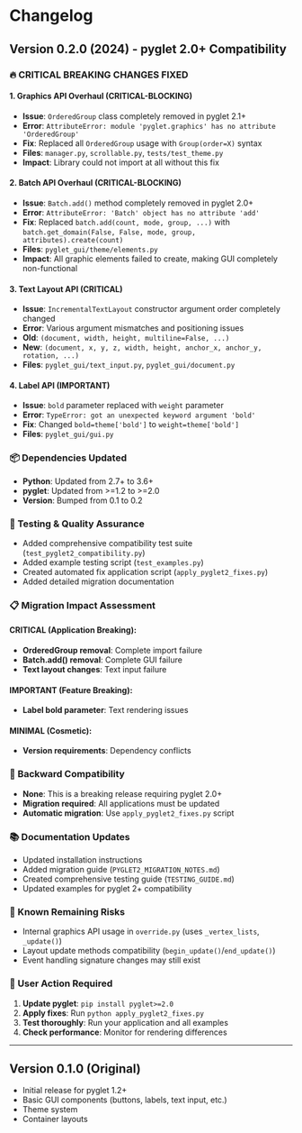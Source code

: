 # Changelog

## Version 0.2.0 (2024) - pyglet 2.0+ Compatibility

### 🔥 CRITICAL BREAKING CHANGES FIXED

#### 1. **Graphics API Overhaul** (CRITICAL-BLOCKING)
- **Issue**: `OrderedGroup` class completely removed in pyglet 2.1+
- **Error**: `AttributeError: module 'pyglet.graphics' has no attribute 'OrderedGroup'`
- **Fix**: Replaced all `OrderedGroup` usage with `Group(order=X)` syntax
- **Files**: `manager.py`, `scrollable.py`, `tests/test_theme.py`
- **Impact**: Library could not import at all without this fix

#### 2. **Batch API Overhaul** (CRITICAL-BLOCKING) 
- **Issue**: `Batch.add()` method completely removed in pyglet 2.0+
- **Error**: `AttributeError: 'Batch' object has no attribute 'add'`
- **Fix**: Replaced `batch.add(count, mode, group, ...)` with `batch.get_domain(False, False, mode, group, attributes).create(count)`
- **Files**: `pyglet_gui/theme/elements.py`
- **Impact**: All graphic elements failed to create, making GUI completely non-functional

#### 3. **Text Layout API** (CRITICAL)
- **Issue**: `IncrementalTextLayout` constructor argument order completely changed
- **Error**: Various argument mismatches and positioning issues
- **Old**: `(document, width, height, multiline=False, ...)`
- **New**: `(document, x, y, z, width, height, anchor_x, anchor_y, rotation, ...)`
- **Files**: `pyglet_gui/text_input.py`, `pyglet_gui/document.py`

#### 4. **Label API** (IMPORTANT)
- **Issue**: `bold` parameter replaced with `weight` parameter
- **Error**: `TypeError: got an unexpected keyword argument 'bold'`
- **Fix**: Changed `bold=theme['bold']` to `weight=theme['bold']`
- **Files**: `pyglet_gui/gui.py`

### 📦 Dependencies Updated
- **Python**: Updated from 2.7+ to 3.6+
- **pyglet**: Updated from >=1.2 to >=2.0
- **Version**: Bumped from 0.1 to 0.2

### 🧪 Testing & Quality Assurance
- Added comprehensive compatibility test suite (`test_pyglet2_compatibility.py`)
- Added example testing script (`test_examples.py`)
- Created automated fix application script (`apply_pyglet2_fixes.py`)
- Added detailed migration documentation

### 📋 Migration Impact Assessment

#### CRITICAL (Application Breaking):
- **OrderedGroup removal**: Complete import failure
- **Batch.add() removal**: Complete GUI failure  
- **Text layout changes**: Text input failure

#### IMPORTANT (Feature Breaking):
- **Label bold parameter**: Text rendering issues

#### MINIMAL (Cosmetic):
- **Version requirements**: Dependency conflicts

### 🔄 Backward Compatibility
- **None**: This is a breaking release requiring pyglet 2.0+
- **Migration required**: All applications must be updated
- **Automatic migration**: Use `apply_pyglet2_fixes.py` script

### 📚 Documentation Updates
- Updated installation instructions
- Added migration guide (`PYGLET2_MIGRATION_NOTES.md`)
- Created comprehensive testing guide (`TESTING_GUIDE.md`)
- Updated examples for pyglet 2+ compatibility

### 🐛 Known Remaining Risks
- Internal graphics API usage in `override.py` (uses `_vertex_lists`, `_update()`)
- Layout update methods compatibility (`begin_update()`/`end_update()`)
- Event handling signature changes may still exist

### 🎯 User Action Required
1. **Update pyglet**: `pip install pyglet>=2.0`
2. **Apply fixes**: Run `python apply_pyglet2_fixes.py` 
3. **Test thoroughly**: Run your application and all examples
4. **Check performance**: Monitor for rendering differences

---

## Version 0.1.0 (Original)
- Initial release for pyglet 1.2+
- Basic GUI components (buttons, labels, text input, etc.)
- Theme system
- Container layouts